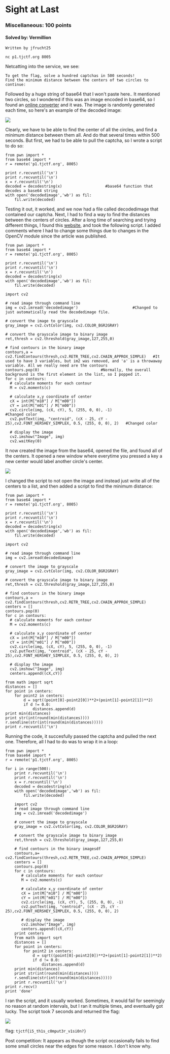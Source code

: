 # Sight at Last
### Miscellaneous: 100 points
#### Solved by: Vermillion
```
Written by jfrucht25

nc p1.tjctf.org 8005
```
Netcatting into the service, we see:
```
To get the flag, solve a hundred captchas in 500 seconds!
Find the minimum distance between the centers of two circles to continue:
```
Followed by a huge string of base64 that I won't paste here.. It mentioned two circles, so I wondered if this was an image encoded in base64, so I found an <a href='https://codebeautify.org/base64-to-image-converter'>online converter</a> and it was. The image is randomly generated each time, so here's an example of the decoded image:

<img src='https://cdn.discordapp.com/attachments/532350033241309226/567815679550685185/unknown.png'>

Clearly, we have to be able to find the center of all the circles, and find a minimum distance between them all. And do that several times within 500 seconds. But first, we had to be able to pull the captcha, so I wrote a script to do so:
```
from pwn import *
from base64 import *
r = remote('p1.tjctf.org', 8005)

print r.recvuntil('\n')
print r.recvuntil('\n')
x = r.recvuntil('\n')
decoded = decodestring(x)                   #base64 function that decodes a base64 string
with open('decodedimage','wb') as fil:
	fil.write(decoded)
```
Testing it out, it worked, and we now had a file called decodedimage that contained our captcha. Next, I had to find a way to find the distances between the centers of circles. After a long time of searching and trying different things, I found this <a href='https://www.learnopencv.com/find-center-of-blob-centroid-using-opencv-cpp-python/'>website</a>, and took the following script. I added comments where I had to change some things due to changes in the OpenCV module since the article was published.
```
from pwn import *
from base64 import *
r = remote('p1.tjctf.org', 8005)

print r.recvuntil('\n')
print r.recvuntil('\n')
x = r.recvuntil('\n')
decoded = decodestring(x)
with open('decodedimage','wb') as fil:
	fil.write(decoded)

import cv2

# read image through command line
img = cv2.imread('decodedimage')                        #Changed to just automatically read the decodedimage file.
 
# convert the image to grayscale
gray_image = cv2.cvtColor(img, cv2.COLOR_BGR2GRAY)
 
# convert the grayscale image to binary image
ret,thresh = cv2.threshold(gray_image,127,255,0)
 
# find contours in the binary image
contours,a = cv2.findContours(thresh,cv2.RETR_TREE,cv2.CHAIN_APPROX_SIMPLE)   #It used to have 3 variables, but im2 was removed, and 'a' is a throwaway variable. All we really need are the contours
contours.pop(0)                           #Normally, the overall background is the first element in the list, so I popped it.
for c in contours:
  # calculate moments for each contour
  M = cv2.moments(c)
 
  # calculate x,y coordinate of center
  cX = int(M["m10"] / M["m00"])
  cY = int(M["m01"] / M["m00"])
  cv2.circle(img, (cX, cY), 5, (255, 0, 0), -1)                                                    #Changed color
  cv2.putText(img, "centroid", (cX - 25, cY - 25),cv2.FONT_HERSHEY_SIMPLEX, 0.5, (255, 0, 0), 2)   #Changed color
 
  # display the image
  cv2.imshow("Image", img)
  cv2.waitKey(0)
```
It now created the image from the base64, opened the file, and found all of the centers. It opened a new window where everytime you pressed a key a new center would label another circle's center. 

<img src='https://cdn.discordapp.com/attachments/532350033241309226/567821379664085002/unknown.png'>

I changed the script to not open the image and instead just write all of the centers to a list, and then added a script to find the minimum distance:
```
from pwn import *
from base64 import *
r = remote('p1.tjctf.org', 8005)

print r.recvuntil('\n')
print r.recvuntil('\n')
x = r.recvuntil('\n')
decoded = decodestring(x)
with open('decodedimage','wb') as fil:
	fil.write(decoded)

import cv2

# read image through command line
img = cv2.imread(decodedimage)
 
# convert the image to grayscale
gray_image = cv2.cvtColor(img, cv2.COLOR_BGR2GRAY)
 
# convert the grayscale image to binary image
ret,thresh = cv2.threshold(gray_image,127,255,0)
 
# find contours in the binary image
contours,a = cv2.findContours(thresh,cv2.RETR_TREE,cv2.CHAIN_APPROX_SIMPLE)
centers = []
contours.pop(0)
for c in contours:
  # calculate moments for each contour
  M = cv2.moments(c)
 
  # calculate x,y coordinate of center
  cX = int(M["m10"] / M["m00"])
  cY = int(M["m01"] / M["m00"])
  cv2.circle(img, (cX, cY), 5, (255, 0, 0), -1)
  cv2.putText(img, "centroid", (cX - 25, cY - 25),cv2.FONT_HERSHEY_SIMPLEX, 0.5, (255, 0, 0), 2)
 
  # display the image
  cv2.imshow("Image", img)
  centers.append((cX,cY))

from math import sqrt
distances = []
for point in centers:
	for point2 in centers:
		d = sqrt((point[0]-point2[0])**2+(point[1]-point2[1])**2)
		if d != 0.0:
			distances.append(d)
print min(distances)
print str(int(round(min(distances))))
r.sendline(str(int(round(min(distances)))))
print r.recvuntil('\n')
```
Running the code, it succesfully passed the captcha and pulled the next one. Therefore, all I had to do was to wrap it in a loop:
```
from pwn import *
from base64 import *
r = remote('p1.tjctf.org', 8005)

for i in range(500):
	print r.recvuntil('\n')
	print r.recvuntil('\n')
	x = r.recvuntil('\n')
	decoded = decodestring(x)
	with open('decodedimage','wb') as fil:
		fil.write(decoded)

	import cv2
	# read image through command line
	img = cv2.imread('decodedimage')
	 
	# convert the image to grayscale
	gray_image = cv2.cvtColor(img, cv2.COLOR_BGR2GRAY)
	 
	# convert the grayscale image to binary image
	ret,thresh = cv2.threshold(gray_image,127,255,0)
	 
	# find contours in the binary imagesdf
	contours,a= cv2.findContours(thresh,cv2.RETR_TREE,cv2.CHAIN_APPROX_SIMPLE)
	centers = []
	contours.pop(0)
	for c in contours:
	   # calculate moments for each contour
	   M = cv2.moments(c)
	 
	   # calculate x,y coordinate of center
	   cX = int(M["m10"] / M["m00"])
	   cY = int(M["m01"] / M["m00"])
	   cv2.circle(img, (cX, cY), 5, (255, 0, 0), -1)
	   cv2.putText(img, "centroid", (cX - 25, cY - 25),cv2.FONT_HERSHEY_SIMPLEX, 0.5, (255, 0, 0), 2)
	 
	   # display the image
	   cv2.imshow("Image", img)
	   centers.append((cX,cY))
	print centers
	from math import sqrt
	distances = []
	for point in centers:
		for point2 in centers:
			d = sqrt((point[0]-point2[0])**2+(point[1]-point2[1])**2)
			if d != 0.0:
				distances.append(d)
	print min(distances)
	print str(int(round(min(distances))))
	r.sendline(str(int(round(min(distances)))))
	print r.recvuntil('\n')
print r.recv()
print 'done'
```
I ran the script, and it usually worked. Sometimes, it would fail for seemingly no reason at random intervals, but I ran it multiple times, and eventually got lucky. The script took 7 seconds and returned the flag:

<img src='https://cdn.discordapp.com/attachments/532350033241309226/567820628015710209/unknown.png'>

flag: `tjctf{i5_th1s_c0mput3r_v1si0n?}`

Post competition: It appears as though the script occasionally fails to find some small circles near the edges for some reason. I don't know why.
